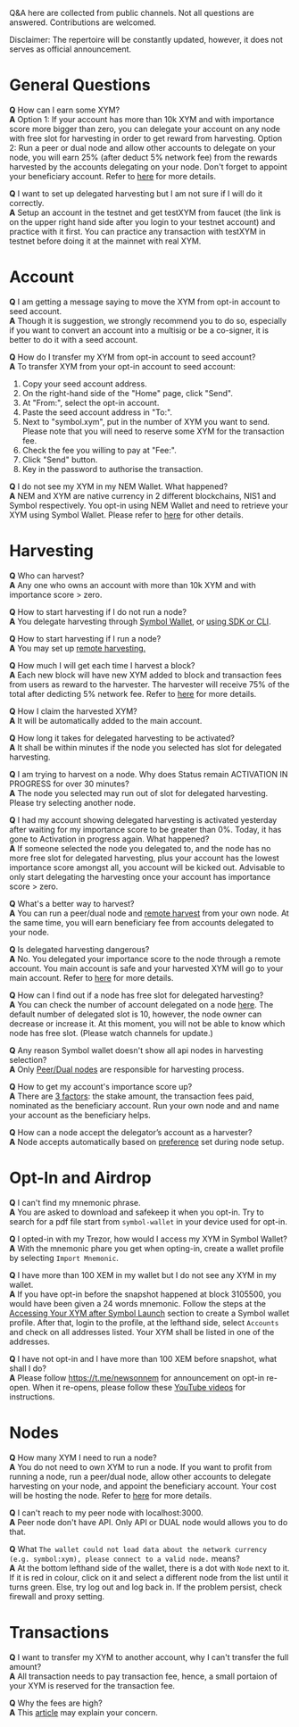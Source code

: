 Q&A here are collected from public channels. 
Not all questions are answered.
Contributions are welcomed.   

Disclaimer: The repertoire will be constantly updated, however, it does not serves as official announcement.  

# General Questions

**Q** How can I earn some XYM?  
**A** Option 1: If your account has more than 10k XYM and with importance score more bigger than zero, you can delegate your account on any node with free slot for harvesting in order to get reward from harvesting. Option 2: Run a peer or dual node and allow other accounts to delegate on your node, you will earn 25% (after deduct 5% network fee) from the rewards harvested by the accounts delegating on your node. Don't forget to appoint your beneficiary account. Refer to [here](https://docs.symbolplatform.com/concepts/harvesting.html#harvesting) for more details.   

**Q** I want to set up delegated harvesting but I am not sure if I will do it correctly.  
**A** Setup an account in the testnet and get testXYM from faucet (the link is on the upper right hand side after you login to your testnet account) and practice with it first. You can practice any transaction with testXYM in testnet before doing it at the mainnet with real XYM.   


# Account

**Q** I am getting a message saying to move the XYM from opt-in account to seed account.   
**A** Though it is suggestion, we strongly recommend you to do so, especially if you want to convert an account into a multisig or be a co-signer, it is better to do it with a seed account.   

**Q** How do I transfer my XYM from opt-in account to seed account?  
**A** To transfer XYM from your opt-in account to seed account: 
1. Copy your seed account address. 
2. On the right-hand side of the "Home" page, click "Send".
3. At "From:", select the opt-in account.
4. Paste the seed account address in "To:".
5. Next to "symbol.xym", put in the number of XYM you want to send. Please note that you will need to reserve some XYM for the transaction fee. 
6. Check the fee you willing to pay at "Fee:".
7. Click "Send" button. 
8. Key in the password to authorise the transaction.  

**Q** I do not see my XYM in my NEM Wallet. What happened?  
**A** NEM and XYM are native currency in 2 different blockchains, NIS1 and Symbol respectively. You opt-in using NEM Wallet and need to retrieve your XYM using Symbol Wallet. Please refer to [here](https://symbolplatform.com/latest/getting-started-on-symbol/) for other details.   

# Harvesting

**Q** Who can harvest?  
**A** Any one who owns an account with more than 10k XYM and with importance score > zero.  

**Q** How to start harvesting if I do not run a node?  
**A** You delegate harvesting through [Symbol Wallet](https://docs.symbolplatform.com/guides/harvesting/activating-delegated-harvesting-wallet.html), or [using SDK or CLI](https://docs.symbolplatform.com/guides/harvesting/activating-delegated-harvesting-manual.html).   

**Q** How to start harvesting if I run a node?   
**A** You may set up [remote harvesting.](https://docs.symbolplatform.com/concepts/harvesting.html#remote-harvesting)  

**Q** How much I will get each time I harvest a block?  
**A** Each new block will have new XYM added to block and transaction fees from users as reward to the harvester. The harvester will receive 75% of the total after dedicting 5% network fee. Refer to [here](https://docs.symbolplatform.com/concepts/harvesting.html#rewards) for more details.  

**Q** How I claim the harvested XYM?  
**A** It will be automatically added to the main account.  

**Q** How long it takes for delegated harvesting to be activated?  
**A** It shall be within minutes if the node you selected has slot for delegated harvesting.  

**Q** I am trying to harvest on a node.  Why does Status remain ACTIVATION IN PROGRESS for over 30 minutes?  
**A** The node you selected may run out of slot for delegated harvesting. Please try selecting another node.  

**Q** I had my account showing delegated harvesting is activated yesterday after waiting for my importance score to be greater than 0%. Today, it has gone to Activation in progress again. What happened?  
**A** If someone selected the node you delegated to, and the node has no more free slot for delegated harvesting, plus your account has the lowest importance score amongst all, you account will be kicked out. Advisable to only start delegating the harvesting once your account has importance score > zero.   

**Q** What's a better way to harvest?  
**A** You can run a peer/dual node and [remote harvest](https://docs.symbolplatform.com/concepts/harvesting.html#remote-harvesting) from your own node. At the same time, you will earn beneficiary fee from accounts delegated to your node.   

**Q** Is delegated harvesting dangerous?   
**A** No. You delegated your importance score to the node through a remote account. You main account is safe and your harvested XYM will go to your main account. Refer to [here](https://docs.symbolplatform.com/concepts/harvesting.html#delegated-harvesting) for more details.  

**Q** How can I find out if a node has free slot for delegated harvesting?  
**A** You can check the number of account delegated on a node [here](https://symbolnodes.org/nodes/). The default number of delegated slot is 10, however, the node owner can decrease or increase it. At this moment, you will not be able to know which node has free slot. (Please watch channels for update.)   

**Q** Any reason Symbol wallet doesn't show all api nodes in harvesting selection?   
**A** Only [Peer/Dual nodes](https://docs.symbolplatform.com/concepts/node.html#node) are responsible for harvesting process.   

**Q** How to get my account's importance score up?  
**A** There are [3 factors](https://docs.symbolplatform.com/concepts/consensus-algorithm.html#factors): the stake amount, the transaction fees paid, nominated as the beneficiary account. Run your own node and and name your account as the beneficiary helps. 

**Q** How can a node accept the delegator’s account as a harvester?   
**A** Node accepts automatically based on [preference](https://docs.symbolplatform.com/guides/network/configuring-node-properties.html#harvesting-configuration) set during node setup.   


# Opt-In and Airdrop

**Q** I can't find my mnemonic phrase.  
**A** You are asked to download and safekeep it when you opt-in. Try to search for a pdf file start from `symbol-wallet` in your device used for opt-in.   

**Q** I opted-in with my Trezor, how would I access my XYM in Symbol Wallet?  
**A** With the mnemonic phare you get when opting-in, create a wallet profile by selecting `Import Mnemonic`.  

**Q** I have more than 100 XEM in my wallet but I do not see any XYM in my wallet.  
**A** If you have opt-in before the snapshot happened at block 3105500, you would have been given a 24 words mnemonic. Follow the steps at the [Accessing Your XYM after Symbol Launch](https://symbolplatform.com/latest/getting-started-on-symbol/) section to create a Symbol wallet profile. After that, login to the profile, at the lefthand side, select `Accounts` and check on all addresses listed. Your XYM shall be listed in one of the addresses.   

**Q** I have not opt-in and I have more than 100 XEM before snapshot, what shall I do?  
**A** Please follow https://t.me/newsonnem for announcement on opt-in re-open. When it re-opens, please follow these [YouTube videos](https://www.youtube.com/playlist?list=PLldOn7xb83R5XeVTeRkbGxJlH12RmJXof) for instructions.   


# Nodes

**Q** How many XYM I need to run a node?  
**A** You do not need to own XYM to run a node. If you want to profit from running a node, run a peer/dual node, allow other accounts to delegate harvesting on your node, and appoint the beneficiary account. Your cost will be hosting the node. Refer to [here](https://docs.symbolplatform.com/guides/network/running-a-symbol-node.html) for more details.    

**Q** I can't reach to my peer node with localhost:3000.  
**A** Peer node don't have API. Only API or DUAL node would allows you to do that.  

**Q** What `The wallet could not load data about the network currency (e.g. symbol:xym), please connect to a valid node.` means?  
**A** At the bottom lefthand side of the wallet, there is a dot with `Node` next to it. If it is red in colour, click on it and select a different node from the list until it turns green. Else, try log out and log back in. If the problem persist, check firewall and proxy setting.    


# Transactions

**Q** I want to transfer my XYM to another account, why I can't transfer the full amount?  
**A** All transaction needs to pay transaction fee, hence, a small portaion of your XYM is reserved for the transaction fee.    

**Q** Why the fees are high?  
**A** This [article](https://forum.nem.io/t/symbol-launch-few-learnings-bootstrap-releases/29404) may explain your concern.   



